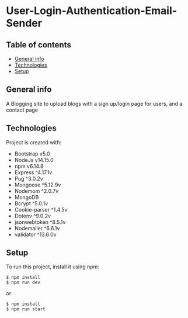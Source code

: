 # User-Login-Authentication-Email-Sender

## Table of contents
* [General info](#general-info)
* [Technologies](#technologies)
* [Setup](#setup)

## General info
A Blogging site to upload blogs with a sign up/login page for users, and a contact page
	
## Technologies
Project is created with:
* Bootstrap v5.0
* NodeJs v14.15.0
* npm v6.14.8
* Express ^4.17.1v
* Pug ^3.0.2v
* Mongoose ^5.12.9v
* Nodemom ^2.0.7v
* MongoDB
* Bcrypt ^5.0.1v
* Cookie-parser ^1.4.5v
* Dotenv ^9.0.2v
* jsonwebtoken ^8.5.1v
* Nodemailer  ^6.6.1v
* validator ^13.6.0v

	
## Setup
To run this project, install it using npm:

```
$ npm install
$ npm run dev
```
or

```
$ npm install
$ npm run start
```
